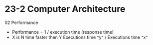 # 23-2 Computer Architecture 
02 Performance

- Performance = 1 / execution time (response time)
- X is N time faster then Y
  Executions time ^y^ / Executions time ^x^



